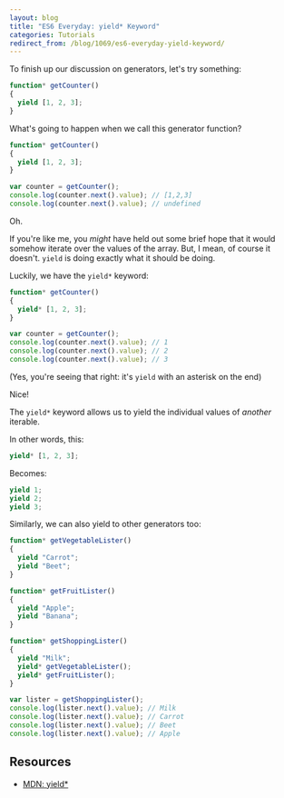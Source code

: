 ```yaml
---
layout: blog
title: "ES6 Everyday: yield* Keyword"
categories: Tutorials
redirect_from: /blog/1069/es6-everyday-yield-keyword/
---
```


To finish up our discussion on generators, let's try something:

```javascript
function* getCounter()
{
  yield [1, 2, 3];
}
```

What's going to happen when we call this generator function?

```javascript
function* getCounter()
{
  yield [1, 2, 3];
}

var counter = getCounter();
console.log(counter.next().value); // [1,2,3]
console.log(counter.next().value); // undefined
```

Oh.

If you're like me, you _might_ have held out some brief hope that it would somehow iterate over the values of the array. But, I mean, of course it doesn't. `yield` is doing exactly what it should be doing.

Luckily, we have the `yield*` keyword:

```javascript
function* getCounter()
{
  yield* [1, 2, 3];
}

var counter = getCounter();
console.log(counter.next().value); // 1
console.log(counter.next().value); // 2
console.log(counter.next().value); // 3
```

(Yes, you're seeing that right: it's `yield` with an asterisk on the end)

Nice!

The `yield*` keyword allows us to yield the individual values of _another_ iterable.

In other words, this:

```javascript
yield* [1, 2, 3];
```

Becomes:

```javascript
yield 1;
yield 2;
yield 3;
```

Similarly, we can also yield to other generators too:

```javascript
function* getVegetableLister()
{
  yield "Carrot";
  yield "Beet";
}

function* getFruitLister()
{
  yield "Apple";
  yield "Banana";
}

function* getShoppingLister()
{
  yield "Milk";
  yield* getVegetableLister();
  yield* getFruitLister();
}

var lister = getShoppingLister();
console.log(lister.next().value); // Milk
console.log(lister.next().value); // Carrot
console.log(lister.next().value); // Beet
console.log(lister.next().value); // Apple
```

## Resources

- [MDN: yield\*](https://developer.mozilla.org/en-US/docs/Web/JavaScript/Reference/Operators/yield*)
